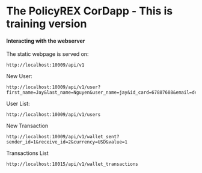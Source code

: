 # The PolicyREX CorDapp - This is training version

#### Interacting with the webserver

The static webpage is served on:

    http://localhost:10009/api/v1

New User:

    http://localhost:10009/api/v1/user?first_name=Jay&last_name=Nguyen&user_name=jay&id_card=67887688&email=demo@yahoo.com&phone=9823949824&address=aldjflkasjdfkljasf&status=0

User List:

    http://localhost:10009/api/v1/users

New Transaction

    http://localhost:10009/api/v1/wallet_sent?sender_id=1&receive_id=2&currency=USD&value=1

Transactions List

    http://localhost:10015/api/v1/wallet_transactions